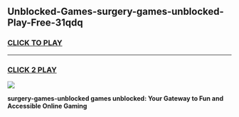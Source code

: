 
## Unblocked-Games-surgery-games-unblocked-Play-Free-31qdq
<h3>
<a href="https://premium76.site?title=surgery-games-unblocked&ref=21A">CLICK TO PLAY</a></h3>
<hr>

<h3>
<a href="https://premium76.site?title=surgery-games-unblocked&ref=21A">CLICK 2 PLAY</a>
  
</h3>

<a href="https://premium76.site?title=surgery-games-unblocked&ref=21A"><img src="https://clearcache.store/games.png"></a>


**surgery-games-unblocked games unblocked: Your Gateway to Fun and Accessible Online Gaming**
